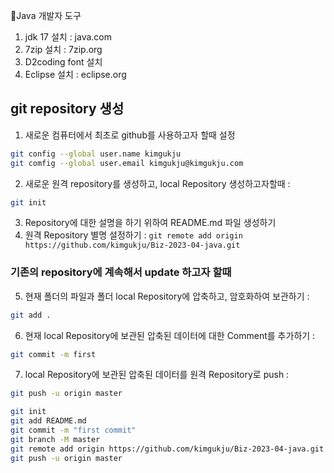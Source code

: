 :horse:Java 개발자 도구
1. jdk 17 설치 : java.com
2. 7zip 설치 : 7zip.org
3. D2coding font 설치
4. Eclipse 설치 : eclipse.org

## git repository 생성
1. 새로운 컴퓨터에서 최초로 github를 사용하고자 할때 설정
```bash
git config --global user.name kimgukju
git comfig --global user.email kimgukju@kimgukju.com
```

2. 새로운 원격 repository를 생성하고, local Repository 생성하고자할때 :
```bash
git init
```
3. Repository에 대한 설명을 하기 위하여 README.md 파일 생성하기
4. 원격 Repository 별명 설정하기 : `git remote add origin https://github.com/kimgukju/Biz-2023-04-java.git`

### 기존의 repository에 계속해서 update 하고자 할때

5. 현재 폴더의 파일과 폴더 local Repository에 압축하고, 암호화하여 보관하기 : 
```bash
git add .
```
6. 현재 local Repository에 보관된 압축된 데이터에 대한 Comment를 추가하기 : 
```bash
git commit -m first
```
7. local Repository에 보관된 압축된 데이터를 원격 Repository로 push : 
```bash
git push -u origin master
```

```bash
git init
git add README.md
git commit -m "first commit"
git branch -M master
git remote add origin https://github.com/kimgukju/Biz-2023-04-java.git
git push -u origin master
```